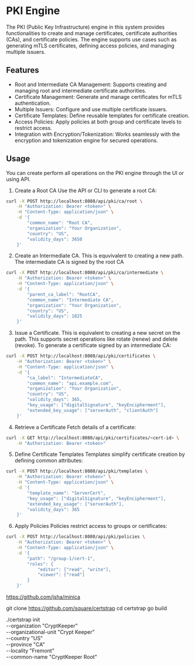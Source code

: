 # PKI Engine
The PKI (Public Key Infrastructure) engine in this system provides functionalities to create and manage certificates, certificate authorities (CAs), and certificate policies. The engine supports use cases such as generating mTLS certificates, defining access policies, and managing multiple issuers.

## Features
- Root and Intermediate CA Management: Supports creating and managing root and intermediate certificate authorities.
- Certificate Management: Generate and manage certificates for mTLS authentication.
- Multiple Issuers: Configure and use multiple certificate issuers.
- Certificate Templates: Define reusable templates for certificate creation.
- Access Policies: Apply policies at both group and certificate levels to restrict access.
- Integration with Encryption/Tokenization: Works seamlessly with the encryption and tokenization engine for secured operations.



## Usage
You can create perform all operations on the PKI engine through the UI or using API.

1. Create a Root CA
Use the API or CLI to generate a root CA:

```bash
curl -X POST http://localhost:8080/api/pki/ca/root \
    -H "Authorization: Bearer <token>" \
    -H "Content-Type: application/json" \
    -d '{
        "common_name": "Root CA",
        "organization": "Your Organization",
        "country": "US",
        "validity_days": 3650
    }'
```

2. Create an Intermediate CA. This is equvivalent to creating a new path. The intermediate CA is signed by the root CA 

```bash
curl -X POST http://localhost:8080/api/pki/ca/intermediate \
    -H "Authorization: Bearer <token>" \
    -H "Content-Type: application/json" \
    -d '{
        "parent_ca_label": "RootCA",
        "common_name": "Intermediate CA",
        "organization": "Your Organization",
        "country": "US",
        "validity_days": 1825
    }'
```

3. Issue a Certificate. This is equivalent to creating a new secret on the path. This supports  secret operations like rotate (renew) and delete (revoke). To generate a certificate signed by an intermediate CA:

```bash
curl -X POST http://localhost:8080/api/pki/certificates \
    -H "Authorization: Bearer <token>" \
    -H "Content-Type: application/json" \
    -d '{
        "ca_label": "IntermediateCA",
        "common_name": "api.example.com",
        "organization": "Your Organization",
        "country": "US",
        "validity_days": 365,
        "key_usage": ["digitalSignature", "keyEncipherment"],
        "extended_key_usage": ["serverAuth", "clientAuth"]
    }'
```

4. Retrieve a Certificate
Fetch details of a certificate:

```bash
curl -X GET http://localhost:8080/api/pki/certificates/<cert-id> \
    -H "Authorization: Bearer <token>"
```

5. Define Certificate Templates
Templates simplify certificate creation by defining common attributes:

```bash
curl -X POST http://localhost:8080/api/pki/templates \
    -H "Authorization: Bearer <token>" \
    -H "Content-Type: application/json" \
    -d '{
        "template_name": "ServerCert",
        "key_usage": ["digitalSignature", "keyEncipherment"],
        "extended_key_usage": ["serverAuth"],
        "validity_days": 365
    }'
```

6. Apply Policies
Policies restrict access to groups or certificates:

```bash
curl -X POST http://localhost:8080/api/pki/policies \
    -H "Authorization: Bearer <token>" \
    -H "Content-Type: application/json" \
    -d '{
        "path": "/group-1/cert-1",
        "roles": {
            "editor": ["read", "write"],
            "viewer": ["read"]
        }
    }'
```

https://github.com/jsha/minica



git clone https://github.com/square/certstrap
cd certstrap
go build

./certstrap init \
     --organization "CryptKeeper" \
     --organizational-unit "Crypt Keeper" \
     --country "US" \
     --province "CA" \
     --locality "Fremont" \
     --common-name "CryptKeeper Root"

